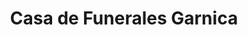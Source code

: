 ---
title: "Casa de Funerales Garnica"
url: /cochabamba/casa-de-funerales-garnica/
shop: Bestattungen
---